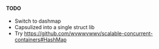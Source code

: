 #### TODO

* Switch to dashmap
* Capsulized into a single struct lib
* Try https://github.com/wvwwvwwv/scalable-concurrent-containers#HashMap
